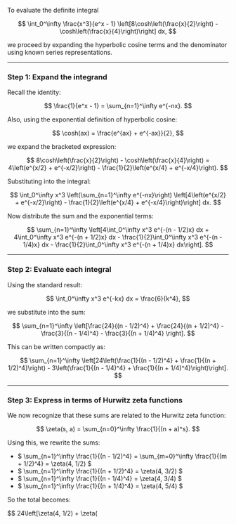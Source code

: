 To evaluate the definite integral

$$
\int_0^\infty \frac{x^3}{e^x - 1} \left[8\cosh\left(\frac{x}{2}\right) - \cosh\left(\frac{x}{4}\right)\right] dx,
$$

we proceed by expanding the hyperbolic cosine terms and the denominator using known series representations.

---

### Step 1: Expand the integrand

Recall the identity:

$$
\frac{1}{e^x - 1} = \sum_{n=1}^\infty e^{-nx}.
$$

Also, using the exponential definition of hyperbolic cosine:

$$
\cosh(ax) = \frac{e^{ax} + e^{-ax}}{2},
$$

we expand the bracketed expression:

$$
8\cosh\left(\frac{x}{2}\right) - \cosh\left(\frac{x}{4}\right)
= 4\left(e^{x/2} + e^{-x/2}\right) - \frac{1}{2}\left(e^{x/4} + e^{-x/4}\right).
$$

Substituting into the integral:

$$
\int_0^\infty x^3 \left(\sum_{n=1}^\infty e^{-nx}\right) \left[4\left(e^{x/2} + e^{-x/2}\right) - \frac{1}{2}\left(e^{x/4} + e^{-x/4}\right)\right] dx.
$$

Now distribute the sum and the exponential terms:

$$
\sum_{n=1}^\infty \left[4\int_0^\infty x^3 e^{-(n - 1/2)x} dx + 4\int_0^\infty x^3 e^{-(n + 1/2)x} dx - \frac{1}{2}\int_0^\infty x^3 e^{-(n - 1/4)x} dx - \frac{1}{2}\int_0^\infty x^3 e^{-(n + 1/4)x} dx\right].
$$

---

### Step 2: Evaluate each integral

Using the standard result:

$$
\int_0^\infty x^3 e^{-kx} dx = \frac{6}{k^4},
$$

we substitute into the sum:

$$
\sum_{n=1}^\infty \left[\frac{24}{(n - 1/2)^4} + \frac{24}{(n + 1/2)^4} - \frac{3}{(n - 1/4)^4} - \frac{3}{(n + 1/4)^4} \right].
$$

This can be written compactly as:

$$
\sum_{n=1}^\infty \left[24\left(\frac{1}{(n - 1/2)^4} + \frac{1}{(n + 1/2)^4}\right) - 3\left(\frac{1}{(n - 1/4)^4} + \frac{1}{(n + 1/4)^4}\right)\right].
$$

---

### Step 3: Express in terms of Hurwitz zeta functions

We now recognize that these sums are related to the Hurwitz zeta function:

$$
\zeta(s, a) = \sum_{n=0}^\infty \frac{1}{(n + a)^s}.
$$

Using this, we rewrite the sums:

- $ \sum_{n=1}^\infty \frac{1}{(n - 1/2)^4} = \sum_{m=0}^\infty \frac{1}{(m + 1/2)^4} = \zeta(4, 1/2) $
- $ \sum_{n=1}^\infty \frac{1}{(n + 1/2)^4} = \zeta(4, 3/2) $
- $ \sum_{n=1}^\infty \frac{1}{(n - 1/4)^4} = \zeta(4, 3/4) $
- $ \sum_{n=1}^\infty \frac{1}{(n + 1/4)^4} = \zeta(4, 5/4) $

So the total becomes:

$$
24\left[\zeta(4, 1/2) + \zeta(